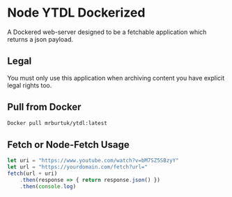 # Node YTDL Dockerized

A Dockered web-server designed to be a fetchable application which returns a json payload.

## Legal
You must only use this application when archiving content you have explicit legal rights too.

## Pull from Docker
```bash
Docker pull mrburtuk/ytdl:latest
```

## Fetch or Node-Fetch Usage

```javascript
let uri = "https://www.youtube.com/watch?v=bM7SZ5SBzyY"
let url = "https://yourdomain.com/fetch?url="
fetch(url + uri)
    .then(response => { return response.json() })
    .then(console.log)
```

